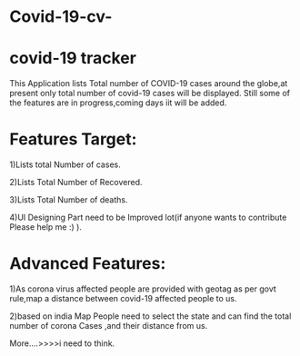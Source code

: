 # Covid-19-cv-
# covid-19 tracker 

This Application lists Total number of  COVID-19 cases around the globe,at present only total number of covid-19 cases will be displayed.
Still some of the features are in progress,coming days iit will be added.

# Features Target:
1)Lists total Number of cases.

2)Lists Total Number of Recovered.

3)Lists Total Number of deaths.

4)UI Designing Part need to be Improved lot(if anyone wants to contribute Please help me :) ).

# Advanced Features:

1)As corona virus affected people are provided with geotag as per govt rule,map a distance between covid-19 affected people to us.

2)based on india Map People need to select the state and can find the total number of corona Cases ,and their distance from us.

More....>>>>i need to think.

